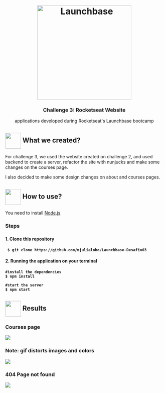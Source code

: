  <h1 align="center">
    <img alt="Launchbase" src="https://storage.googleapis.com/golden-wind/bootcamp-launchbase/logo.png" width="300px" />
</h1>

<h3 align="center">
  Challenge 3: Rocketseat Website
</h3>
 <p align="center"> applications developed during Rocketseat's Launchbase bootcamp </P>  
<h2> <img src= "https://img.icons8.com/plasticine/2x/rocket.png" width="50px" height="50px" align="center"/> What we created? </h2>
<p> For challenge 3, we used the website created on challenge 2, and used backend to create a server, refactor the site with nunjucks
and make some changes on the courses page.</p>
<p> I also decided to make some design changes on about and courses pages. </p>


<h2> <img src="https://i.dlpng.com/static/png/6577858_preview.png" width="50px" align="center"/> How to use? </h2>
<p> You need to install <a href="https://nodejs.org/en/">Node.js</a> </p>
   
<h3> Steps <h3>
<h4> 1. Clone this repository <h4>

```
 $ git clone https://github.com/mjulialobo/Launchbase-Desafio03
```

<h4> 2. Running the application on your terminal <h4>

```
#install the dependencies
$ npm install

#start the server
$ npm start

```

 <h2><img src="https://static.thenounproject.com/png/25759-200.png"width="50px" height="50px" align="center"/> Results</h2>
 <h3> Courses page </h3>
 <img src="https://user-images.githubusercontent.com/65983895/85353621-0c94b380-b4df-11ea-9d68-980cf364aaf5.PNG"/>
 <h3> Note: gif distorts images and colors </h3>
  <img src="https://user-images.githubusercontent.com/65983895/85353633-174f4880-b4df-11ea-9053-b30cc03585d9.gif"/>
  
  <h3> 404 Page not found </h3>
   <img src="https://user-images.githubusercontent.com/65983895/85353814-7f059380-b4df-11ea-87a6-b717c1d7e5bc.PNG"/>
  
 
